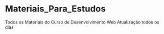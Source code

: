 # Materiais_Para_Estudos
 Todos os Materiais do Curso de Desenvolvimento Web
 Atualização todos os dias 
